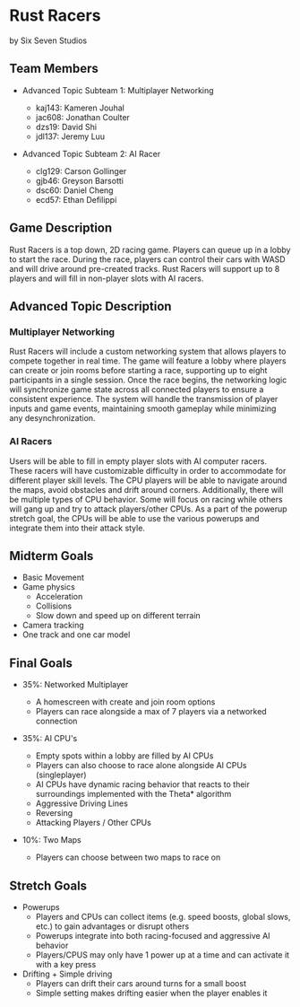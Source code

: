 # Rust Racers

by Six Seven Studios

## Team Members

* Advanced Topic Subteam 1: Multiplayer Networking
  * kaj143: Kameren Jouhal
  * jac608: Jonathan Coulter
  * dzs19: David Shi
  * jdl137: Jeremy Luu

* Advanced Topic Subteam 2: AI Racer
  * clg129: Carson Gollinger
  * gjb46: Greyson Barsotti
  * dsc60: Daniel Cheng
  * ecd57: Ethan Defilippi

## Game Description

Rust Racers is a top down, 2D racing game. Players can queue up in a lobby to start the race. During the race, players can control their cars with WASD and will drive around pre-created tracks. Rust Racers will support up to 8 players and will fill in non-player slots with AI racers.

## Advanced Topic Description

### Multiplayer Networking

Rust Racers will include a custom networking system that allows players to compete together in real time. The game will feature a lobby where players can create or join rooms before starting a race, supporting up to eight participants in a single session. Once the race begins, the networking logic will synchronize game state across all connected players to ensure a consistent experience. The system will handle the transmission of player inputs and game events, maintaining smooth gameplay while minimizing any desynchronization.

### AI Racers

Users will be able to fill in empty player slots with AI computer racers. These racers will have customizable difficulty in order to accommodate for different player skill levels. The CPU players will be able to navigate around the maps, avoid obstacles and drift around corners. Additionally, there will be multiple types of CPU behavior. Some will focus on racing while others will gang up and try to attack players/other CPUs. As a part of the powerup stretch goal, the CPUs will be able to use the various powerups and integrate them into their attack style. 

## Midterm Goals

* Basic Movement
* Game physics
  * Acceleration
  * Collisions
  * Slow down and speed up on different terrain
* Camera tracking
* One track and one car model

## Final Goals

* 35%: Networked Multiplayer
  * A homescreen with create and join room options
  * Players can race alongside a max of 7 players via a networked connection

* 35%: AI CPU's
   * Empty spots within a lobby are filled by AI CPUs
   * Players can also choose to race alone alongside AI CPUs (singleplayer)
   * AI CPUs have dynamic racing behavior that reacts to their surroundings implemented with the Theta* algorithm
   * Aggressive Driving Lines
   * Reversing
   * Attacking Players / Other CPUs

* 10%: Two Maps
  * Players can choose between two maps to race on


## Stretch Goals

* Powerups
  * Players and CPUs can collect items (e.g. speed boosts, global slows, etc.) to gain advantages or disrupt others
  * Powerups integrate into both racing-focused and aggressive AI behavior
  * Players/CPUS may only have 1 power up at a time and can activate it with a key press
* Drifting + Simple driving
  * Players can drift their cars around turns for a small boost
  * Simple setting makes drifting easier when the player enables it
